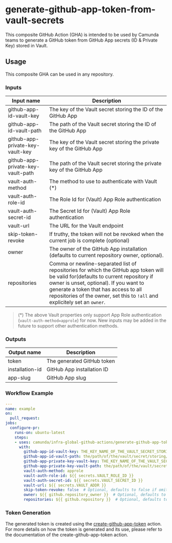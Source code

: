 # generate-github-app-token-from-vault-secrets

This composite GitHub Action (GHA) is intended to be used by Camunda teams to generate a GitHub token from GitHub App secrets (ID & Private Key) stored in Vault.

## Usage

This composite GHA can be used in any repository.

### Inputs
| Input name                          | Description                                                            |
|-------------------------------------|------------------------------------------------------------------------|
| github-app-id-vault-key             | The key of the Vault secret storing the ID of the GitHub App            |
| github-app-id-vault-path            | The path of the Vault secret storing the ID of the GitHub App           |
| github-app-private-key-vault-key    | The key of the Vault secret storing the private key of the GitHub App   |
| github-app-private-key-vault-path   | The path of the Vault secret storing the private key of the GitHub App  |
| vault-auth-method                   | The method to use to authenticate with Vault (*)                        |
| vault-auth-role-id                  | The Role Id for (Vault) App Role authentication                         |
| vault-auth-secret-id                | The Secret Id for (Vault) App Role authentication                       |
| vault-url                           | The URL for the Vault endpoint                                          |
| skip-token-revoke                   | If truthy, the token will not be revoked when the current job is complete (optional) |
| owner                               | The owner of the GitHub App installation (defaults to current repository owner, optional). |
| repositories                        | Comma or newline-separated list of repositories for which the GitHub app token will be valid for(defaults to current repository if owner is unset, optional). If you want to generate a token that has access to all repositories of the owner, set this to `!all` and explicitely set an `owner`. |

> (*) The above Vault properties only support App Role authentication (`vault-auth-method=approle`) for now. New inputs may be added in the future to support other authentication methods.

### Outputs
| Output name      | Description                       |
|------------------|-----------------------------------|
| token            | The generated GitHub token        |
| installation-id  | GitHub App installation ID        |
| app-slug         | GitHub App slug                   |

### Workflow Example
```yaml
---
name: example
on:
  pull_request:
jobs:
  configure-pr:
    runs-on: ubuntu-latest
    steps:
    - uses: camunda/infra-global-github-actions/generate-github-app-token-from-vault-secrets@main
      with:
        github-app-id-vault-key: THE_KEY_NAME_OF_THE_VAULT_SECRET_STORING_THE_APP_ID
        github-app-id-vault-path: the/path/of/the/vault/secret/storing/the/app/id
        github-app-private-key-vault-key: THE_KEY_NAME_OF_THE_VAULT_SECRET_STORING_THE_APP_PRIVATE_KEY
        github-app-private-key-vault-path: the/path/of/the/vault/secret/storing/the/app/private/key
        vault-auth-method: approle
        vault-auth-role-id: ${{ secrets.VAULT_ROLE_ID }}
        vault-auth-secret-id: ${{ secrets.VAULT_SECRET_ID }}
        vault-url: ${{ secrets.VAULT_ADDR }}
        skip-token-revoke: false  # Optional, defaults to false if omitted
        owner: ${{ github.repository_owner }}  # Optional, defaults to current repository owner
        repositories: ${{ github.repository }}  # Optional, defaults to current repository
```

### Token Generation

The generated token is created using the [create-github-app-token](https://github.com/actions/create-github-app-token/) action. For more details on how the token is generated and its use, please refer to the documentation of the create-github-app-token action.
